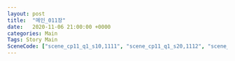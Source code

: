 ```yaml
---
layout: post
title:  "메인_011장"
date:   2020-11-06 21:00:00 +0000
categories: Main
Tags: Story Main
SceneCode: ["scene_cp11_q1_s10,1111", "scene_cp11_q1_s20,1112", "scene_cp11_q2_s10,1121", "scene_cp11_q2_s20,1122", "scene_cp11_q3_s10,1131", "scene_cp11_q3_s20,1132", "scene_cp11_q4_s10,1141", "scene_cp11_q4_s20,1142", "scene_cp11_q4_s30,1143"]
---
```

